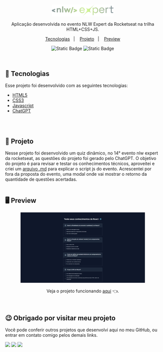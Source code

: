 <p align="center">
  <img alt="Logo NLW Expert - Rocketseat" src="./src/images/logo.png" width="200px" />
</p>
<p align="center">
Aplicação desenvolvida no evento NLW Expert da Rocketseat na trilha HTML+CSS+JS.
</p>
<p align="center">
  <a href="#-tecnologias">Tecnologias</a>&nbsp;&nbsp;&nbsp;|&nbsp;&nbsp;&nbsp;
  <a href="#-projeto">Projeto</a>&nbsp;&nbsp;&nbsp;|&nbsp;&nbsp;&nbsp;
  <a href="#-preview">Preview</a>
</p>

<p align="center">
  <img alt="Static Badge" src="https://img.shields.io/badge/Dev-Project-purple">
  <img alt="Static Badge" src="https://img.shields.io/badge/license-MIT-green">
</p>
<br>

## 🚀 Tecnologias
Esse projeto foi desenvolvido com as seguintes tecnologias:
- [HTML5](https://html.com/)
- [CSS3](https://developer.mozilla.org/pt-BR/docs/Web/CSS)
- [Javascript](https://www.javascript.com)
- [ChatGPT](https://chat.openai.com)
<br>
<br>

## 📖 Projeto
Nesse projeto foi desenvolvido um quiz dinâmico, no 14° evento nlw expert da rocketseat, as questões do projeto foi gerado pelo ChatGPT. O objetivo do projeto é para revisar e testar os conhecimentos técnicos, aproveitei e criei um <a href="src/js/expjs.md" target="_blank">arquivo .md</a> para explicar o script js do evento. Acrescentei por fora da proposta do evento, uma modal onde vai mostrar o retorno da quantidade de questões acertadas.
<br>
<br>


## 🖥 Preview
<p align="center">
  <img alt="Preview do projeto desenvolvido." src="./src/images/preview.jpg" width="80%">
</p>
<p align="center"> Veja o projeto funcionando <a href="https://kevynfirst.github.io/quiz" target="_blank">aqui</a> 👈.</p>
<br>

## 😉 Obrigado por visitar meu projeto
<p>Você pode conferir outros projetos que desenvolvi aqui no meu GitHub, ou entrar em contato comigo pelos demais links.</p>

<a href = "mailto:kevynfirst@gmail.com"><img src="https://img.shields.io/badge/-Gmail-%23333?style=for-the-badge&logo=gmail&logoColor=white" target="_blank"></a>
<a href="https://instagram.com/kevynfirst" target="_blank"><img src="https://img.shields.io/badge/-Instagram-%23E4405F?style=for-the-badge&logo=instagram&logoColor=white" target="_blank"></a>
<a href="https://www.linkedin.com/in/kevynfirst" target="_blank"><img src="https://img.shields.io/badge/-LinkedIn-%230077B5?style=for-the-badge&logo=linkedin&logoColor=white" target="blank"></a>

